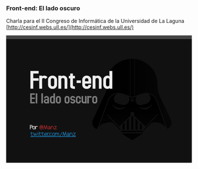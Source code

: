 ### Front-end: El lado oscuro

Charla para el II Congreso de Informática de la Universidad de La Laguna
[http://cesinf.webs.ull.es/](http://cesinf.webs.ull.es/)

![Front-end](front-end.png)
